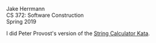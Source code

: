 Jake Herrmann\
CS 372: Software Construction\
Spring 2019

I did Peter Provost's version of the [String Calculator
Kata](http://www.peterprovost.org/blog/2012/05/02/kata-the-only-way-to-learn-tdd/#the-string-calculator-kata).